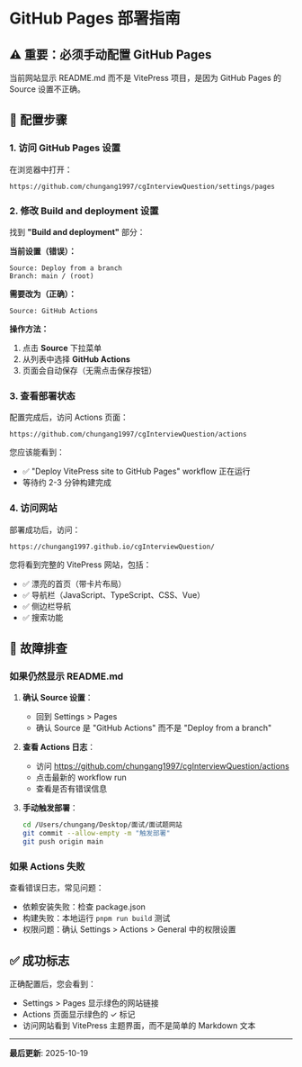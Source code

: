 # GitHub Pages 部署指南

## ⚠️ 重要：必须手动配置 GitHub Pages

当前网站显示 README.md 而不是 VitePress 项目，是因为 GitHub Pages 的 Source 设置不正确。

## 🔧 配置步骤

### 1. 访问 GitHub Pages 设置

在浏览器中打开：

```
https://github.com/chungang1997/cgInterviewQuestion/settings/pages
```

### 2. 修改 Build and deployment 设置

找到 **"Build and deployment"** 部分：

**当前设置（错误）：**

```
Source: Deploy from a branch
Branch: main / (root)
```

**需要改为（正确）：**

```
Source: GitHub Actions
```

**操作方法：**

1. 点击 **Source** 下拉菜单
2. 从列表中选择 **GitHub Actions**
3. 页面会自动保存（无需点击保存按钮）

### 3. 查看部署状态

配置完成后，访问 Actions 页面：

```
https://github.com/chungang1997/cgInterviewQuestion/actions
```

您应该能看到：

- ✅ "Deploy VitePress site to GitHub Pages" workflow 正在运行
- 等待约 2-3 分钟构建完成

### 4. 访问网站

部署成功后，访问：

```
https://chungang1997.github.io/cgInterviewQuestion/
```

您将看到完整的 VitePress 网站，包括：

- ✅ 漂亮的首页（带卡片布局）
- ✅ 导航栏（JavaScript、TypeScript、CSS、Vue）
- ✅ 侧边栏导航
- ✅ 搜索功能

## 🐛 故障排查

### 如果仍然显示 README.md

1. **确认 Source 设置**：

   - 回到 Settings > Pages
   - 确认 Source 是 "GitHub Actions" 而不是 "Deploy from a branch"

2. **查看 Actions 日志**：

   - 访问 https://github.com/chungang1997/cgInterviewQuestion/actions
   - 点击最新的 workflow run
   - 查看是否有错误信息

3. **手动触发部署**：
   ```bash
   cd /Users/chungang/Desktop/面试/面试题网站
   git commit --allow-empty -m "触发部署"
   git push origin main
   ```

### 如果 Actions 失败

查看错误日志，常见问题：

- 依赖安装失败：检查 package.json
- 构建失败：本地运行 `pnpm run build` 测试
- 权限问题：确认 Settings > Actions > General 中的权限设置

## ✅ 成功标志

正确配置后，您会看到：

- Settings > Pages 显示绿色的网站链接
- Actions 页面显示绿色的 ✓ 标记
- 访问网站看到 VitePress 主题界面，而不是简单的 Markdown 文本

---

**最后更新**: 2025-10-19
